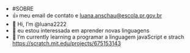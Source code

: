 - #SOBRE 
- :+1: meu email de contato e luana.anschau@escola.pr.gov.br
-   👋 Hi, I’m @luana2222
- 👀 eu estou interessada em aprender novas linguagens
- 🌱 I’m currently learning a programar a linguagem javaScript e strach
https://scratch.mit.edu/projects/675153143
